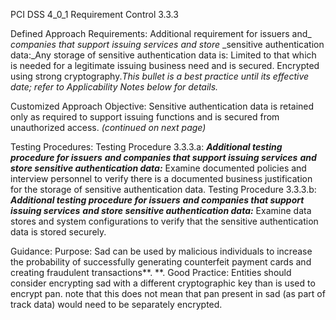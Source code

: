 PCI DSS 4_0_1 Requirement Control 3.3.3

Defined Approach Requirements:
Additional requirement for issuers and_ _companies that support issuing services and store_ _sensitive authentication data:_Any storage of sensitive authentication data is: Limited to that which is needed for a legitimate issuing business need and is secured. Encrypted using strong cryptography._This bullet is a_ _best practice until its effective date; refer to_ _Applicability Notes below for details._

Customized Approach Objective:
Sensitive authentication data is retained only as required to support issuing functions and is secured from unauthorized access. _(continued on next page)_

Testing Procedures:
Testing Procedure 3.3.3.a: **_Additional testing procedure for issuers_** **_and companies that support issuing services_** **_and store sensitive authentication data:_** Examine documented policies and interview personnel to verify there is a documented business justification for the storage of sensitive authentication data.
Testing Procedure 3.3.3.b: **_Additional testing procedure for issuers_** **_and companies that support issuing services_** **_and store sensitive authentication data:_** Examine data stores and system configurations to verify that the sensitive authentication data is stored securely.

Guidance:
Purpose: Sad can be used by malicious individuals to increase the probability of successfully generating counterfeit payment cards and creating fraudulent transactions**. **. Good Practice: Entities should consider encrypting sad with a different cryptographic key than is used to encrypt pan. note that this does not mean that pan present in sad (as part of track data) would need to be separately encrypted.